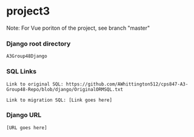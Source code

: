 # project3

Note: For Vue poriton of the project, see branch "master"

### Django root directory
```
A3Group48Django
```

### SQL Links
```
Link to original SQL: https://github.com/AWhittington512/cps847-A3-Group48-Repo/blob/django/OriginalORMSQL.txt

Link to migration SQL: [Link goes here]
```

### Django URL
```
[URL goes here]
```
